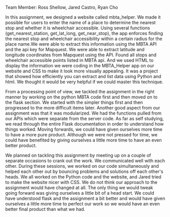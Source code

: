 Team Member: Ross Shellow, Jared Castro, Ryan Cho

In this assignment, we designed a website called mbta_helper. We made it possible for users to enter the name of a place to determine the nearest stop and whether it is wheelchair accessible. Using several functions (get_nearest_station, get_lat_long, get_near_stop), the app enforces finding the nearest stop and wheelchair accessibility within a certain radius for the place name.We were able to extract this information using the MBTA API and the api key for Mapquest. We were able to extract latitude and longitude coordinates from Mapquest using the API. Found all stops and wheelchair accessible points listed in MBTA api. And we used HTML to display the information we were coding in the MBTA_Helper app on our website and CSS to make it look more visually appealing. It was a project that showed how efficiently you can extract and list data using Python and html. We thought it would be very helpful if we could master this technique.

From a processing point of view, we tackled the assignment in the right manner by working on the python MBTA code first and then moved on to the flask section. We started with the simpler things first and then progressed to the more difficult items later. Another good aspect from our assignment was that it was modularized. We had the functions pulled from our APIs which were separate from the server code. As far as self studying, we read through the entire Flask documentation in order to understand how things worked. Moving forwards, we could have given ourselves more time to have a more pure product. Although we were not pressed for time, we could have benefited by giving ourselves a little more time to have an even better product.

We planned on tackling this assignment by meeting up on a couple of separate occasions to crank out the work. We communicated well with each other. During these sessions, we worked on our code simultaneously and helped each other out by bouncing problems and solutions off each other's heads. We all worked on the Python code and the website, and Jared tried to make the website nicer with CSS. We do not think our approach to the assignment would have changed at all. The only thing we would tweak going forward was giving ourselves a little bit of a head start. We could have understood flask and the assignment a bit better and would have given ourselves a little more time to perfect our work so we would have an even better final product than what we had. 